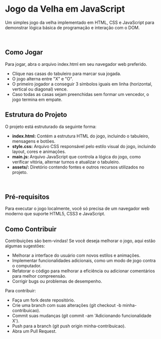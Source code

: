 <h1>Jogo da Velha em JavaScript</h1>
<p>
  Um simples jogo da velha implementado em HTML, CSS e JavaScript para demonstrar lógica básica de programação e interação com o DOM.
</p>
<br>
<h2>Como Jogar</h2>
<p>Para jogar, abra o arquivo index.html em seu navegador web preferido.</p>
<ul>
  <li>Clique nas casas do tabuleiro para marcar sua jogada.</li>
  <li>O jogo alterna entre "X" e "O".</li>
  <li>O primeiro jogador a conseguir 3 símbolos iguais em linha (horizontal, vertical ou diagonal) vence.</li>
  <li>Caso todas as casas sejam preenchidas sem formar um vencedor, o jogo termina em empate.</li>
</ul>
<h2>Estrutura do Projeto</h2>
<p>O projeto está estruturado da seguinte forma:</p>
<ul>
  <li><b>index.html:</b> Contém a estrutura HTML do jogo, incluindo o tabuleiro, mensagens e botões.</li>
  <li><b>style.css:</b> Arquivo CSS responsável pelo estilo visual do jogo, incluindo layout, cores e animações.</li>
  <li><b>main.js: </b>Arquivo JavaScript que controla a lógica do jogo, como verificar vitória, alternar turnos e atualizar o tabuleiro.</li>
  <li><b>assets/:</b> Diretório contendo fontes e outros recursos utilizados no projeto.</li>
</ul>
<br>
<h2>Pré-requisitos</h2>
<p>Para executar o jogo localmente, você só precisa de um navegador web moderno que suporte HTML5, CSS3 e JavaScript.</p>
<h2>Como Contribuir</h2>
<p>Contribuições são bem-vindas! Se você deseja melhorar o jogo, aqui estão algumas sugestões:</p>
<ul>
  <li>Melhorar a interface do usuário com novos estilos e animações.</li>
  <li>Implementar funcionalidades adicionais, como um modo de jogo contra o computador.</li>
  <li>Refatorar o código para melhorar a eficiência ou adicionar comentários para melhor compreensão.</li>
  <li>Corrigir bugs ou problemas de desempenho.</li>
</ul>
<p>Para contribuir:</p>
<ul>
  <li>Faça um fork deste repositório.</li>
  <li>Crie uma branch com suas alterações (git checkout -b minha-contribuicao).</li>
  <li>Commit suas mudanças (git commit -am 'Adicionando funcionalidade X').</li>
  <li>Push para a branch (git push origin minha-contribuicao).</li>
  <li>Abra um Pull Request.</li>
</ul>


